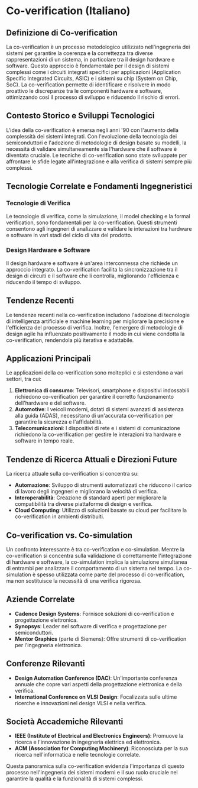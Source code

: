 # Co-verification (Italiano)

## Definizione di Co-verification

La co-verification è un processo metodologico utilizzato nell'ingegneria dei sistemi per garantire la coerenza e la correttezza tra diverse rappresentazioni di un sistema, in particolare tra il design hardware e software. Questo approccio è fondamentale per il design di sistemi complessi come i circuiti integrati specifici per applicazioni (Application Specific Integrated Circuits, ASIC) e i sistemi su chip (System on Chip, SoC). La co-verification permette di identificare e risolvere in modo proattivo le discrepanze tra le componenti hardware e software, ottimizzando così il processo di sviluppo e riducendo il rischio di errori.

## Contesto Storico e Sviluppi Tecnologici

L'idea della co-verification è emersa negli anni '90 con l'aumento della complessità dei sistemi integrati. Con l'evoluzione della tecnologia dei semiconduttori e l'adozione di metodologie di design basate su modelli, la necessità di validare simultaneamente sia l'hardware che il software è diventata cruciale. Le tecniche di co-verification sono state sviluppate per affrontare le sfide legate all'integrazione e alla verifica di sistemi sempre più complessi.

## Tecnologie Correlate e Fondamenti Ingegneristici

### Tecnologie di Verifica

Le tecnologie di verifica, come la simulazione, il model checking e la formal verification, sono fondamentali per la co-verification. Questi strumenti consentono agli ingegneri di analizzare e validare le interazioni tra hardware e software in vari stadi del ciclo di vita del prodotto.

### Design Hardware e Software

Il design hardware e software è un'area interconnessa che richiede un approccio integrato. La co-verification facilita la sincronizzazione tra il design di circuiti e il software che li controlla, migliorando l'efficienza e riducendo il tempo di sviluppo.

## Tendenze Recenti

Le tendenze recenti nella co-verification includono l'adozione di tecnologie di intelligenza artificiale e machine learning per migliorare la precisione e l'efficienza del processo di verifica. Inoltre, l'emergere di metodologie di design agile ha influenzato positivamente il modo in cui viene condotta la co-verification, rendendola più iterativa e adattabile.

## Applicazioni Principali

Le applicazioni della co-verification sono molteplici e si estendono a vari settori, tra cui:

1. **Elettronica di consumo**: Televisori, smartphone e dispositivi indossabili richiedono co-verification per garantire il corretto funzionamento dell'hardware e del software.
2. **Automotive**: I veicoli moderni, dotati di sistemi avanzati di assistenza alla guida (ADAS), necessitano di un'accurata co-verification per garantire la sicurezza e l'affidabilità.
3. **Telecomunicazioni**: I dispositivi di rete e i sistemi di comunicazione richiedono la co-verification per gestire le interazioni tra hardware e software in tempo reale.

## Tendenze di Ricerca Attuali e Direzioni Future

La ricerca attuale sulla co-verification si concentra su:

- **Automazione**: Sviluppo di strumenti automatizzati che riducono il carico di lavoro degli ingegneri e migliorano la velocità di verifica.
- **Interoperabilità**: Creazione di standard aperti per migliorare la compatibilità tra diverse piattaforme di design e verifica.
- **Cloud Computing**: Utilizzo di soluzioni basate su cloud per facilitare la co-verification in ambienti distribuiti.

## Co-verification vs. Co-simulation

Un confronto interessante è tra co-verification e co-simulation. Mentre la co-verification si concentra sulla validazione di correttamente l'integrazione di hardware e software, la co-simulation implica la simulazione simultanea di entrambi per analizzare il comportamento di un sistema nel tempo. La co-simulation è spesso utilizzata come parte del processo di co-verification, ma non sostituisce la necessità di una verifica rigorosa.

## Aziende Correlate

- **Cadence Design Systems**: Fornisce soluzioni di co-verification e progettazione elettronica.
- **Synopsys**: Leader nel software di verifica e progettazione per semiconduttori.
- **Mentor Graphics** (parte di Siemens): Offre strumenti di co-verification per l'ingegneria elettronica.

## Conferenze Rilevanti

- **Design Automation Conference (DAC)**: Un'importante conferenza annuale che copre vari aspetti della progettazione elettronica e della verifica.
- **International Conference on VLSI Design**: Focalizzata sulle ultime ricerche e innovazioni nel design VLSI e nella verifica.

## Società Accademiche Rilevanti

- **IEEE (Institute of Electrical and Electronics Engineers)**: Promuove la ricerca e l'innovazione in ingegneria elettrica ed elettronica.
- **ACM (Association for Computing Machinery)**: Riconosciuta per la sua ricerca nell'informatica e nelle tecnologie correlate.

Questa panoramica sulla co-verification evidenzia l'importanza di questo processo nell'ingegneria dei sistemi moderni e il suo ruolo cruciale nel garantire la qualità e la funzionalità di sistemi complessi.